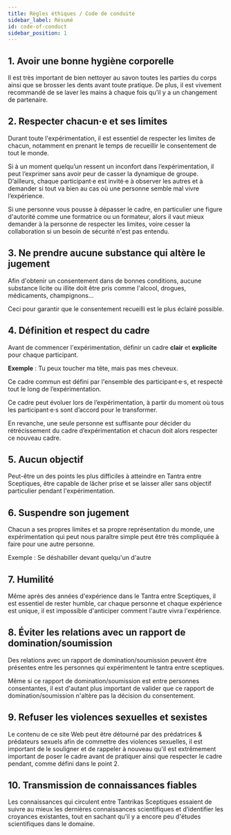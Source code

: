 ```yaml
---
title: Règles éthiques / Code de conduite
sidebar_label: Résumé
id: code-of-conduct
sidebar_position: 1
---
```


## 1. Avoir une bonne hygiène corporelle

Il est très important de bien nettoyer au savon toutes les parties du corps ainsi que se brosser les dents avant toute pratique. De plus, il est vivement recommandé de se laver les mains à chaque fois qu’il y a un changement de partenaire.

## 2. Respecter chacun·e et ses limites

Durant toute l'expérimentation, il est essentiel de respecter les limites de chacun, notamment en prenant le temps de recueillir le consentement de tout le monde.

Si à un moment quelqu’un ressent un inconfort dans l’expérimentation, il peut l’exprimer sans avoir peur de casser la dynamique de groupe. D’ailleurs, chaque participant·e est invité·e à observer les autres et à demander si tout va bien au cas où une personne semble mal vivre l’expérience.

Si une personne vous pousse à dépasser le cadre, en particulier une figure d'autorité comme une formatrice ou un formateur, alors il vaut mieux demander à la personne de respecter les limites, voire cesser la collaboration si un besoin de sécurité n'est pas entendu.

## 3. Ne prendre aucune substance qui altère le jugement

Afin d'obtenir un consentement dans de bonnes conditions, aucune substance licite ou illite doit être pris comme l'alcool, drogues, médicaments, champignons...

Ceci pour garantir que le consentement recueilli est le plus éclairé possible.

## 4. Définition et respect du cadre

Avant de commencer l'expérimentation, définir un cadre **clair** et **explicite** pour chaque participant.

**Exemple** : Tu peux toucher ma tête, mais pas mes cheveux.

Ce cadre commun est défini par l'ensemble des participant·e·s, et respecté tout le long de l’expérimentation.

Ce cadre peut évoluer lors de l’expérimentation, à partir du moment où tous les participant·e·s sont d’accord pour le transformer.

En revanche, une seule personne est suffisante pour décider du rétrécissement du cadre d’expérimentation et chacun doit alors respecter ce nouveau cadre.

## 5. Aucun objectif

Peut-être un des points les plus difficiles à atteindre en Tantra entre Sceptiques, être capable de lâcher prise et se laisser aller sans objectif particulier pendant l'expérimentation.

## 6. Suspendre son jugement

Chacun a ses propres limites et sa propre représentation du monde, une expérimentation qui peut nous paraître simple peut être très compliquée à faire pour une autre personne.

Exemple : Se déshabiller devant quelqu'un d'autre

## 7. Humilité

Même après des années d'expérience dans le Tantra entre Sceptiques, il est essentiel de rester humble, car chaque personne et chaque expérience est unique, il est impossible d'anticiper comment l'autre vivra l'expérience.

## 8. Éviter les relations avec un rapport de domination/soumission

Des relations avec un rapport de domination/soumission peuvent être présentes entre les personnes qui expérimentent le tantra entre sceptiques.

Même si ce rapport de domination/soumission est entre personnes consentantes, il est d'autant plus important de valider que ce rapport de domination/soumission n'altère pas la décision du consentement.

## 9. Refuser les violences sexuelles et sexistes

Le contenu de ce site Web peut être détourné par des prédatrices & prédateurs sexuels afin de commettre des violences sexuelles, il est important de le souligner et de rappeler à nouveau qu'il est extrêmement important de poser le cadre avant de pratiquer ainsi que respecter le cadre pendant, comme défini dans le point 2.

## 10. Transmission de connaissances fiables

Les connaissances qui circulent entre Tantrikas Sceptiques essaient de suivre au mieux les dernières connaissances scientifiques et d’identifier les croyances existantes, tout en sachant qu'il y a encore peu d'études scientifiques dans le domaine.
